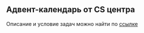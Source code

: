 ## Адвент-календарь от CS центра

Описание и условие задач можно найти по [ссылке](https://stepik.org/course/104639/syllabus)
